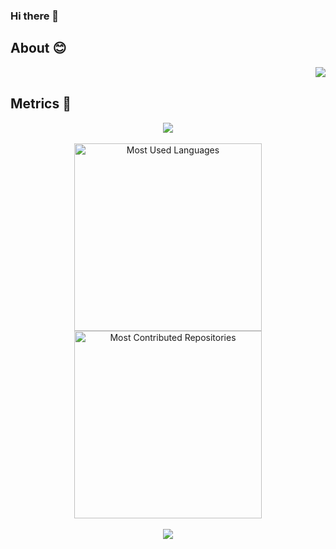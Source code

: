 ### Hi there 👋

<!--
**re20051/re20051** is a ✨ _special_ ✨ repository because its `README.md` (this file) appears on your GitHub profile.

Here are some ideas to get you started:

- 🔭 I’m currently working on ...
- 🌱 I’m currently learning ...
- 👯 I’m looking to collaborate on ...
- 🤔 I’m looking for help with ...
- 💬 Ask me about ...
- 📫 How to reach me: ...
- 😄 Pronouns: ...
- ⚡ Fun fact: ...
-->

## About 😊

<img align="right" src="https://github-readme-stats.vercel.app/api?username=re20051&show_icons=true&icon_color=CE1D2D&text_color=718096&bg_color=ffffff&hide_title=true" />
<br>

## Metrics 👣

<!-- 连续提交代码天数记录 -->
<div align="center">
  <img align="center" src="https://github-readme-streak-stats.herokuapp.com/?user=re20051&theme=dark&hide_border=true" />
</div>
<br>

<div align="center">
  <img src="https://api.githubtrends.io/user/svg/re20051/langs?time_range=one_year&include_private=true&theme=classic" alt="Most Used Languages" width="300" />
  <img src="https://api.githubtrends.io/user/svg/re20051/repos?time_range=one_month&theme=classic" alt="Most Contributed Repositories" width="300" />
</div>
<br>

<div align="center"><img  src="https://github-profile-trophy.vercel.app/?username=re20051&theme=nord&row=1&column=7&no-frame=true&no-bg=true" /></div>
